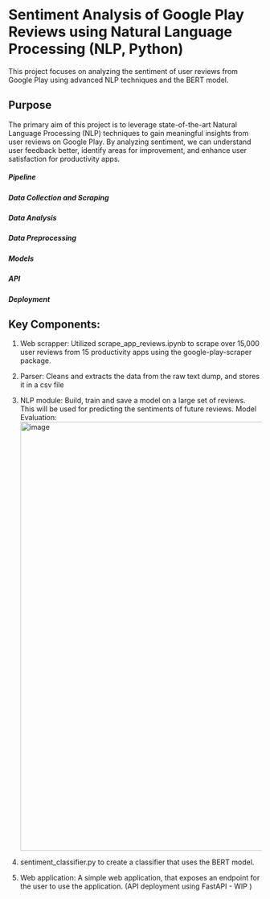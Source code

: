 # Sentiment Analysis of Google Play Reviews using Natural Language Processing (NLP, Python)
This project focuses on analyzing the sentiment of user reviews from Google Play using advanced NLP techniques and the BERT model.

## Purpose
The primary aim of this project is to leverage state-of-the-art Natural Language Processing (NLP) techniques to gain meaningful insights from user reviews on Google Play. By analyzing sentiment, we can understand user feedback better, identify areas for improvement, and enhance user satisfaction for productivity apps.

##### Pipeline
##### Data Collection and Scraping
##### Data Analysis
##### Data Preprocessing
##### Models
##### API
##### Deployment

## Key Components:
1. Web scrapper: Utilized scrape_app_reviews.ipynb to scrape over 15,000 user reviews from 15 productivity apps using the google-play-scraper package.
2. Parser: Cleans and extracts the data from the raw text dump, and stores it in a csv file
3. NLP module: Build, train and save a model on a large set of reviews. This will be used for predicting the sentiments of future reviews.
   Model Evaluation:
   <img width="853" alt="image" src="https://github.com/himanshusharma-30/NLP_SentimentAnalysis/assets/118366451/a0ef3c17-e2e4-4231-b6a0-db1c7640bc3d">

5. sentiment_classifier.py to create a classifier that uses the BERT model.
6. Web application: A simple web application, that exposes an endpoint for the user to use the application.  (API deployment using FastAPI - WIP )
